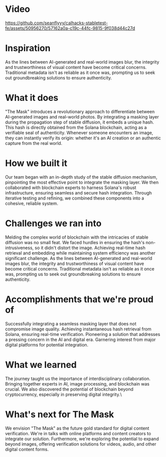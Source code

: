# Video



https://github.com/seanflyyy/calhacks-stabletest-fe/assets/50956270/57162a0a-c19c-44fc-9815-9f038d44c27d



# Inspiration
As the lines between AI-generated and real-world images blur, the integrity and trustworthiness of visual content have become critical concerns. Traditional metadata isn't as reliable as it once was, prompting us to seek out groundbreaking solutions to ensure authenticity.

# What it does
"The Mask" introduces a revolutionary approach to differentiate between AI-generated images and real-world photos. By integrating a masking layer during the propagation step of stable diffusion, it embeds a unique hash. This hash is directly obtained from the Solana blockchain, acting as a verifiable seal of authenticity. Whenever someone encounters an image, they can instantly verify its origin: whether it's an AI creation or an authentic capture from the real world.

# How we built it
Our team began with an in-depth study of the stable diffusion mechanism, pinpointing the most effective point to integrate the masking layer. We then collaborated with blockchain experts to harness Solana's robust infrastructure, ensuring seamless and secure hash integration. Through iterative testing and refining, we combined these components into a cohesive, reliable system.

# Challenges we ran into
Melding the complex world of blockchain with the intricacies of stable diffusion was no small feat. We faced hurdles in ensuring the hash's non-intrusiveness, so it didn't distort the image. Achieving real-time hash retrieval and embedding while maintaining system efficiency was another significant challenge. As the lines between AI-generated and real-world images blur, the integrity and trustworthiness of visual content have become critical concerns. Traditional metadata isn't as reliable as it once was, prompting us to seek out groundbreaking solutions to ensure authenticity.

# Accomplishments that we're proud of
Successfully integrating a seamless masking layer that does not compromise image quality. Achieving instantaneous hash retrieval from Solana, ensuring real-time verification. Pioneering a solution that addresses a pressing concern in the AI and digital era. Garnering interest from major digital platforms for potential integration.

# What we learned
The journey taught us the importance of interdisciplinary collaboration. Bringing together experts in AI, image processing, and blockchain was crucial. We also discovered the potential of blockchain beyond cryptocurrency, especially in preserving digital integrity.\

# What's next for The Mask
We envision "The Mask" as the future gold standard for digital content verification. We're in talks with online platforms and content creators to integrate our solution. Furthermore, we're exploring the potential to expand beyond images, offering verification solutions for videos, audio, and other digital content forms.
